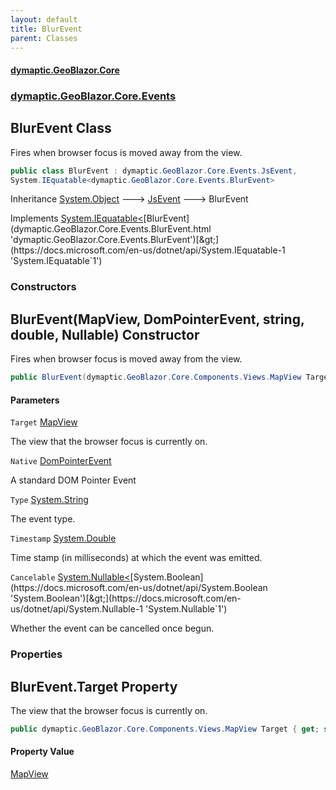 ```yaml
---
layout: default
title: BlurEvent
parent: Classes
---
```

#### [dymaptic.GeoBlazor.Core](index.html 'index')
### [dymaptic.GeoBlazor.Core.Events](index.html#dymaptic.GeoBlazor.Core.Events 'dymaptic.GeoBlazor.Core.Events')

## BlurEvent Class

Fires when browser focus is moved away from the view.

```csharp
public class BlurEvent : dymaptic.GeoBlazor.Core.Events.JsEvent,
System.IEquatable<dymaptic.GeoBlazor.Core.Events.BlurEvent>
```

Inheritance [System.Object](https://docs.microsoft.com/en-us/dotnet/api/System.Object 'System.Object') &#129106; [JsEvent](dymaptic.GeoBlazor.Core.Events.JsEvent.html 'dymaptic.GeoBlazor.Core.Events.JsEvent') &#129106; BlurEvent

Implements [System.IEquatable&lt;](https://docs.microsoft.com/en-us/dotnet/api/System.IEquatable-1 'System.IEquatable`1')[BlurEvent](dymaptic.GeoBlazor.Core.Events.BlurEvent.html 'dymaptic.GeoBlazor.Core.Events.BlurEvent')[&gt;](https://docs.microsoft.com/en-us/dotnet/api/System.IEquatable-1 'System.IEquatable`1')
### Constructors

<a name='dymaptic.GeoBlazor.Core.Events.BlurEvent.BlurEvent(dymaptic.GeoBlazor.Core.Components.Views.MapView,dymaptic.GeoBlazor.Core.Events.DomPointerEvent,string,double,System.Nullable_bool_)'></a>

## BlurEvent(MapView, DomPointerEvent, string, double, Nullable<bool>) Constructor

Fires when browser focus is moved away from the view.

```csharp
public BlurEvent(dymaptic.GeoBlazor.Core.Components.Views.MapView Target, dymaptic.GeoBlazor.Core.Events.DomPointerEvent Native, string Type, double Timestamp, System.Nullable<bool> Cancelable);
```
#### Parameters

<a name='dymaptic.GeoBlazor.Core.Events.BlurEvent.BlurEvent(dymaptic.GeoBlazor.Core.Components.Views.MapView,dymaptic.GeoBlazor.Core.Events.DomPointerEvent,string,double,System.Nullable_bool_).Target'></a>

`Target` [MapView](dymaptic.GeoBlazor.Core.Components.Views.MapView.html 'dymaptic.GeoBlazor.Core.Components.Views.MapView')

The view that the browser focus is currently on.

<a name='dymaptic.GeoBlazor.Core.Events.BlurEvent.BlurEvent(dymaptic.GeoBlazor.Core.Components.Views.MapView,dymaptic.GeoBlazor.Core.Events.DomPointerEvent,string,double,System.Nullable_bool_).Native'></a>

`Native` [DomPointerEvent](dymaptic.GeoBlazor.Core.Events.DomPointerEvent.html 'dymaptic.GeoBlazor.Core.Events.DomPointerEvent')

A standard DOM Pointer Event

<a name='dymaptic.GeoBlazor.Core.Events.BlurEvent.BlurEvent(dymaptic.GeoBlazor.Core.Components.Views.MapView,dymaptic.GeoBlazor.Core.Events.DomPointerEvent,string,double,System.Nullable_bool_).Type'></a>

`Type` [System.String](https://docs.microsoft.com/en-us/dotnet/api/System.String 'System.String')

The event type.

<a name='dymaptic.GeoBlazor.Core.Events.BlurEvent.BlurEvent(dymaptic.GeoBlazor.Core.Components.Views.MapView,dymaptic.GeoBlazor.Core.Events.DomPointerEvent,string,double,System.Nullable_bool_).Timestamp'></a>

`Timestamp` [System.Double](https://docs.microsoft.com/en-us/dotnet/api/System.Double 'System.Double')

Time stamp (in milliseconds) at which the event was emitted.

<a name='dymaptic.GeoBlazor.Core.Events.BlurEvent.BlurEvent(dymaptic.GeoBlazor.Core.Components.Views.MapView,dymaptic.GeoBlazor.Core.Events.DomPointerEvent,string,double,System.Nullable_bool_).Cancelable'></a>

`Cancelable` [System.Nullable&lt;](https://docs.microsoft.com/en-us/dotnet/api/System.Nullable-1 'System.Nullable`1')[System.Boolean](https://docs.microsoft.com/en-us/dotnet/api/System.Boolean 'System.Boolean')[&gt;](https://docs.microsoft.com/en-us/dotnet/api/System.Nullable-1 'System.Nullable`1')

Whether the event can be cancelled once begun.
### Properties

<a name='dymaptic.GeoBlazor.Core.Events.BlurEvent.Target'></a>

## BlurEvent.Target Property

The view that the browser focus is currently on.

```csharp
public dymaptic.GeoBlazor.Core.Components.Views.MapView Target { get; set; }
```

#### Property Value
[MapView](dymaptic.GeoBlazor.Core.Components.Views.MapView.html 'dymaptic.GeoBlazor.Core.Components.Views.MapView')
